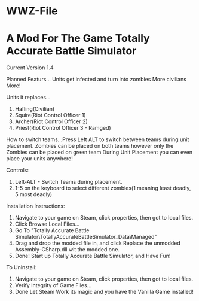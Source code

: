 # WWZ-File
# A Mod For The Game Totally Accurate Battle Simulator

 Current Version 1.4
 
 Planned Featurs...
  Units get infected and turn into zombies
  More civilians
  More!

 Units it replaces...
  1. Hafling(Civilian)
  2. Squire(Riot Control Officer 1)
  3. Archer(Riot Control Officer 2)
  4. Priest(Riot Control Officer 3 - Ramged)
  
 How to switch teams...Press Left ALT to switch between teams during unit placement.
 Zombies can be placed on both teams however only the Zombies can be placed on green team
 During Unit Placement you can even place your units anywhere!
 
 Controls:
 
  1. Left-ALT - Switch Teams during placement.
  2. 1-5 on the keyboard to select different zombies(1 meaning least deadly, 5 most deadly)
 
 Installation Instructions:
 
  1. Navigate to your game on Steam, click  properties, then got to local files.
  2. Click Browse Local Files...
  3. Go To "Totally Accurate Battle Simulator\TotallyAccurateBattleSimulator_Data\Managed"
  4. Drag and drop the modded file in, and click Replace the unmodded Assembly-CSharp.dll wit the modded one.
  5. Done! Start up Totally Accurate Battle Simulator, and Have Fun!
 
 To Uninstall:
  1. Navigate to your game on Steam, click  properties, then got to local files.
  2. Verify Integrity of Game Files...
  3. Done Let Steam Work its magic and you have the Vanilla Game installed!
